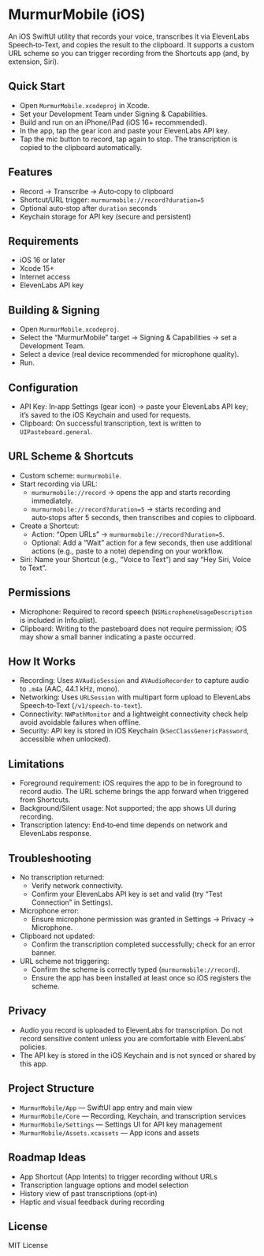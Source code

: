 # MurmurMobile (iOS)

An iOS SwiftUI utility that records your voice, transcribes it via ElevenLabs Speech‑to‑Text, and copies the result to the clipboard. It supports a custom URL scheme so you can trigger recording from the Shortcuts app (and, by extension, Siri).

## Quick Start

- Open `MurmurMobile.xcodeproj` in Xcode.
- Set your Development Team under Signing & Capabilities.
- Build and run on an iPhone/iPad (iOS 16+ recommended).
- In the app, tap the gear icon and paste your ElevenLabs API key.
- Tap the mic button to record, tap again to stop. The transcription is copied to the clipboard automatically.

## Features

- Record → Transcribe → Auto‑copy to clipboard
- Shortcut/URL trigger: `murmurmobile://record?duration=5`
- Optional auto‑stop after `duration` seconds
- Keychain storage for API key (secure and persistent)

## Requirements

- iOS 16 or later
- Xcode 15+
- Internet access
- ElevenLabs API key

## Building & Signing

- Open `MurmurMobile.xcodeproj`.
- Select the “MurmurMobile” target → Signing & Capabilities → set a Development Team.
- Select a device (real device recommended for microphone quality).
- Run.

## Configuration

- API Key: In‑app Settings (gear icon) → paste your ElevenLabs API key; it’s saved to the iOS Keychain and used for requests.
- Clipboard: On successful transcription, text is written to `UIPasteboard.general`.

## URL Scheme & Shortcuts

- Custom scheme: `murmurmobile`.
- Start recording via URL:
  - `murmurmobile://record` → opens the app and starts recording immediately.
  - `murmurmobile://record?duration=5` → starts recording and auto‑stops after 5 seconds, then transcribes and copies to clipboard.
- Create a Shortcut:
  - Action: “Open URLs” → `murmurmobile://record?duration=5`.
  - Optional: Add a “Wait” action for a few seconds, then use additional actions (e.g., paste to a note) depending on your workflow.
- Siri: Name your Shortcut (e.g., “Voice to Text”) and say “Hey Siri, Voice to Text”.

## Permissions

- Microphone: Required to record speech (`NSMicrophoneUsageDescription` is included in Info.plist).
- Clipboard: Writing to the pasteboard does not require permission; iOS may show a small banner indicating a paste occurred.

## How It Works

- Recording: Uses `AVAudioSession` and `AVAudioRecorder` to capture audio to `.m4a` (AAC, 44.1 kHz, mono).
- Networking: Uses `URLSession` with multipart form upload to ElevenLabs Speech‑to‑Text (`/v1/speech-to-text`).
- Connectivity: `NWPathMonitor` and a lightweight connectivity check help avoid avoidable failures when offline.
- Security: API key is stored in iOS Keychain (`kSecClassGenericPassword`, accessible when unlocked).

## Limitations

- Foreground requirement: iOS requires the app to be in foreground to record audio. The URL scheme brings the app forward when triggered from Shortcuts.
- Background/Silent usage: Not supported; the app shows UI during recording.
- Transcription latency: End‑to‑end time depends on network and ElevenLabs response.

## Troubleshooting

- No transcription returned:
  - Verify network connectivity.
  - Confirm your ElevenLabs API key is set and valid (try “Test Connection” in Settings).
- Microphone error:
  - Ensure microphone permission was granted in Settings → Privacy → Microphone.
- Clipboard not updated:
  - Confirm the transcription completed successfully; check for an error banner.
- URL scheme not triggering:
  - Confirm the scheme is correctly typed (`murmurmobile://record`).
  - Ensure the app has been installed at least once so iOS registers the scheme.

## Privacy

- Audio you record is uploaded to ElevenLabs for transcription. Do not record sensitive content unless you are comfortable with ElevenLabs’ policies.
- The API key is stored in the iOS Keychain and is not synced or shared by this app.

## Project Structure

- `MurmurMobile/App` — SwiftUI app entry and main view
- `MurmurMobile/Core` — Recording, Keychain, and transcription services
- `MurmurMobile/Settings` — Settings UI for API key management
- `MurmurMobile/Assets.xcassets` — App icons and assets

## Roadmap Ideas

- App Shortcut (App Intents) to trigger recording without URLs
- Transcription language options and model selection
- History view of past transcriptions (opt‑in)
- Haptic and visual feedback during recording

## License

MIT License
